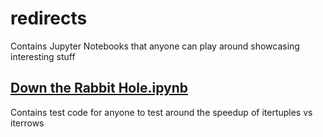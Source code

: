 # redirects
Contains Jupyter Notebooks that anyone can play around showcasing interesting stuff

## [Down the Rabbit Hole.ipynb](https://github.com/smk612/redirects/blob/master/Down_the_Rabbit_Hole.ipynb)
Contains test code for anyone to test around the speedup of itertuples vs iterrows
